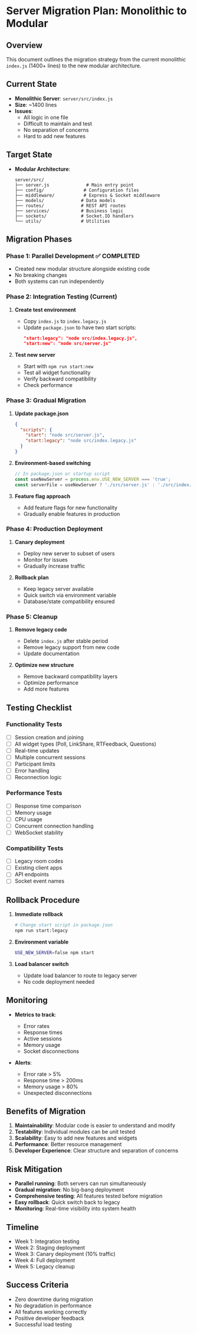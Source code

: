 # Server Migration Plan: Monolithic to Modular

## Overview
This document outlines the migration strategy from the current monolithic `index.js` (1400+ lines) to the new modular architecture.

## Current State
- **Monolithic Server**: `server/src/index.js`
- **Size**: ~1400 lines
- **Issues**: 
  - All logic in one file
  - Difficult to maintain and test
  - No separation of concerns
  - Hard to add new features

## Target State
- **Modular Architecture**:
  ```
  server/src/
  ├── server.js              # Main entry point
  ├── config/               # Configuration files
  ├── middleware/           # Express & Socket middleware
  ├── models/              # Data models
  ├── routes/              # REST API routes
  ├── services/            # Business logic
  ├── sockets/             # Socket.IO handlers
  └── utils/               # Utilities
  ```

## Migration Phases

### Phase 1: Parallel Development ✅ COMPLETED
- Created new modular structure alongside existing code
- No breaking changes
- Both systems can run independently

### Phase 2: Integration Testing (Current)
1. **Create test environment**
   - Copy `index.js` to `index.legacy.js`
   - Update `package.json` to have two start scripts:
     ```json
     "start:legacy": "node src/index.legacy.js",
     "start:new": "node src/server.js"
     ```

2. **Test new server**
   - Start with `npm run start:new`
   - Test all widget functionality
   - Verify backward compatibility
   - Check performance

### Phase 3: Gradual Migration
1. **Update package.json**
   ```json
   {
     "scripts": {
       "start": "node src/server.js",
       "start:legacy": "node src/index.legacy.js"
     }
   }
   ```

2. **Environment-based switching**
   ```javascript
   // In package.json or startup script
   const useNewServer = process.env.USE_NEW_SERVER === 'true';
   const serverFile = useNewServer ? './src/server.js' : './src/index.js';
   ```

3. **Feature flag approach**
   - Add feature flags for new functionality
   - Gradually enable features in production

### Phase 4: Production Deployment
1. **Canary deployment**
   - Deploy new server to subset of users
   - Monitor for issues
   - Gradually increase traffic

2. **Rollback plan**
   - Keep legacy server available
   - Quick switch via environment variable
   - Database/state compatibility ensured

### Phase 5: Cleanup
1. **Remove legacy code**
   - Delete `index.js` after stable period
   - Remove legacy support from new code
   - Update documentation

2. **Optimize new structure**
   - Remove backward compatibility layers
   - Optimize performance
   - Add more features

## Testing Checklist

### Functionality Tests
- [ ] Session creation and joining
- [ ] All widget types (Poll, LinkShare, RTFeedback, Questions)
- [ ] Real-time updates
- [ ] Multiple concurrent sessions
- [ ] Participant limits
- [ ] Error handling
- [ ] Reconnection logic

### Performance Tests
- [ ] Response time comparison
- [ ] Memory usage
- [ ] CPU usage
- [ ] Concurrent connection handling
- [ ] WebSocket stability

### Compatibility Tests
- [ ] Legacy room codes
- [ ] Existing client apps
- [ ] API endpoints
- [ ] Socket event names

## Rollback Procedure
1. **Immediate rollback**
   ```bash
   # Change start script in package.json
   npm run start:legacy
   ```

2. **Environment variable**
   ```bash
   USE_NEW_SERVER=false npm start
   ```

3. **Load balancer switch**
   - Update load balancer to route to legacy server
   - No code deployment needed

## Monitoring
- **Metrics to track**:
  - Error rates
  - Response times
  - Active sessions
  - Memory usage
  - Socket disconnections

- **Alerts**:
  - Error rate > 5%
  - Response time > 200ms
  - Memory usage > 80%
  - Unexpected disconnections

## Benefits of Migration
1. **Maintainability**: Modular code is easier to understand and modify
2. **Testability**: Individual modules can be unit tested
3. **Scalability**: Easy to add new features and widgets
4. **Performance**: Better resource management
5. **Developer Experience**: Clear structure and separation of concerns

## Risk Mitigation
- **Parallel running**: Both servers can run simultaneously
- **Gradual migration**: No big-bang deployment
- **Comprehensive testing**: All features tested before migration
- **Easy rollback**: Quick switch back to legacy
- **Monitoring**: Real-time visibility into system health

## Timeline
- Week 1: Integration testing
- Week 2: Staging deployment
- Week 3: Canary deployment (10% traffic)
- Week 4: Full deployment
- Week 5: Legacy cleanup

## Success Criteria
- Zero downtime during migration
- No degradation in performance
- All features working correctly
- Positive developer feedback
- Successful load testing
